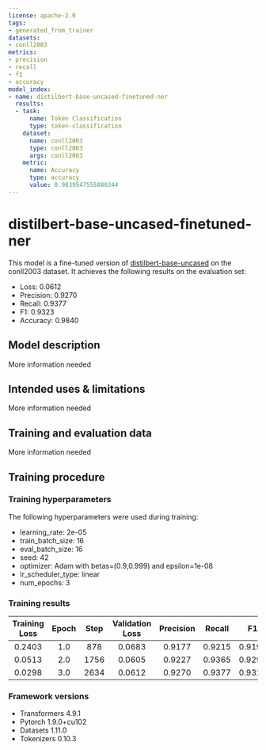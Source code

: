 ```yaml
---
license: apache-2.0
tags:
- generated_from_trainer
datasets:
- conll2003
metrics:
- precision
- recall
- f1
- accuracy
model_index:
- name: distilbert-base-uncased-finetuned-ner
  results:
  - task:
      name: Token Classification
      type: token-classification
    dataset:
      name: conll2003
      type: conll2003
      args: conll2003
    metric:
      name: Accuracy
      type: accuracy
      value: 0.9839547555880344
---
```


<!-- This model card has been generated automatically according to the information the Trainer had access to. You
should probably proofread and complete it, then remove this comment. -->

# distilbert-base-uncased-finetuned-ner

This model is a fine-tuned version of [distilbert-base-uncased](https://huggingface.co/distilbert-base-uncased) on the conll2003 dataset.
It achieves the following results on the evaluation set:
- Loss: 0.0612
- Precision: 0.9270
- Recall: 0.9377
- F1: 0.9323
- Accuracy: 0.9840

## Model description

More information needed

## Intended uses & limitations

More information needed

## Training and evaluation data

More information needed

## Training procedure

### Training hyperparameters

The following hyperparameters were used during training:
- learning_rate: 2e-05
- train_batch_size: 16
- eval_batch_size: 16
- seed: 42
- optimizer: Adam with betas=(0.9,0.999) and epsilon=1e-08
- lr_scheduler_type: linear
- num_epochs: 3

### Training results

| Training Loss | Epoch | Step | Validation Loss | Precision | Recall | F1     | Accuracy |
|:-------------:|:-----:|:----:|:---------------:|:---------:|:------:|:------:|:--------:|
| 0.2403        | 1.0   | 878  | 0.0683          | 0.9177    | 0.9215 | 0.9196 | 0.9815   |
| 0.0513        | 2.0   | 1756 | 0.0605          | 0.9227    | 0.9365 | 0.9295 | 0.9836   |
| 0.0298        | 3.0   | 2634 | 0.0612          | 0.9270    | 0.9377 | 0.9323 | 0.9840   |


### Framework versions

- Transformers 4.9.1
- Pytorch 1.9.0+cu102
- Datasets 1.11.0
- Tokenizers 0.10.3
